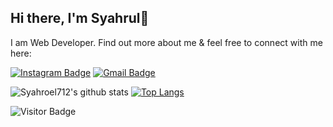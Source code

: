 ## Hi there, I'm Syahrul👋

I am Web Developer. Find out more about me & feel free to connect with me here:

[![Instagram Badge](https://img.shields.io/badge/-syahroel_712-ff69b4?style=flat-square&logo=instagram&logoColor=white&link=https://instagram.com/syahroel_712/)](https://instagram.com/syahroel_712)
[![Gmail Badge](https://img.shields.io/badge/-syahroel712@gmail.com-c14438?style=flat-square&logo=Gmail&logoColor=white&link=mailto:syahroel712@gmail.com)](mailto:syahroel712@gmail.com)

![Syahroel712's github stats](https://github-readme-stats.vercel.app/api?username=syahroel712&show_icons=true&theme=dark) [![Top Langs](https://github-readme-stats.vercel.app/api/top-langs/?username=syahroel712&layout=compact)](https://github.com/syahroel712/github-readme-stats) 

![Visitor Badge](https://visitor-badge.laobi.icu/badge?page_id=syahroel712)
